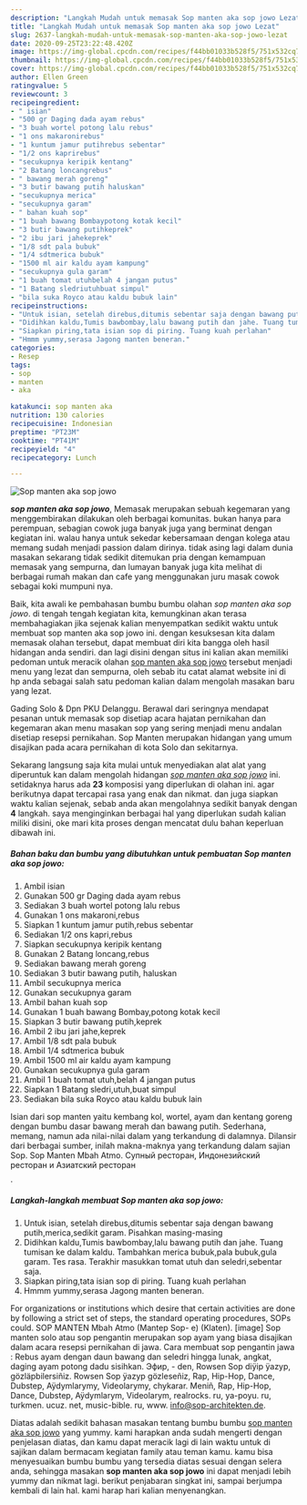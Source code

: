 ```yaml
---
description: "Langkah Mudah untuk memasak Sop manten aka sop jowo Lezat"
title: "Langkah Mudah untuk memasak Sop manten aka sop jowo Lezat"
slug: 2637-langkah-mudah-untuk-memasak-sop-manten-aka-sop-jowo-lezat
date: 2020-09-25T23:22:48.420Z
image: https://img-global.cpcdn.com/recipes/f44bb01033b528f5/751x532cq70/sop-manten-aka-sop-jowo-foto-resep-utama.jpg
thumbnail: https://img-global.cpcdn.com/recipes/f44bb01033b528f5/751x532cq70/sop-manten-aka-sop-jowo-foto-resep-utama.jpg
cover: https://img-global.cpcdn.com/recipes/f44bb01033b528f5/751x532cq70/sop-manten-aka-sop-jowo-foto-resep-utama.jpg
author: Ellen Green
ratingvalue: 5
reviewcount: 3
recipeingredient:
- " isian"
- "500 gr Daging dada ayam rebus"
- "3 buah wortel potong lalu rebus"
- "1 ons makaronirebus"
- "1 kuntum jamur putihrebus sebentar"
- "1/2 ons kaprirebus"
- "secukupnya keripik kentang"
- "2 Batang loncangrebus"
- " bawang merah goreng"
- "3 butir bawang putih haluskan"
- "secukupnya merica"
- "secukupnya garam"
- " bahan kuah sop"
- "1 buah bawang Bombaypotong kotak kecil"
- "3 butir bawang putihkeprek"
- "2 ibu jari jahekeprek"
- "1/8 sdt pala bubuk"
- "1/4 sdtmerica bubuk"
- "1500 ml air kaldu ayam kampung"
- "secukupnya gula garam"
- "1 buah tomat utuhbelah 4 jangan putus"
- "1 Batang sledriutuhbuat simpul"
- "bila suka Royco atau kaldu bubuk lain"
recipeinstructions:
- "Untuk isian, setelah direbus,ditumis sebentar saja dengan bawang putih,merica,sedikit garam. Pisahkan masing-masing"
- "Didihkan kaldu,Tumis bawbombay,lalu bawang putih dan jahe. Tuang tumisan ke dalam kaldu. Tambahkan merica bubuk,pala bubuk,gula garam. Tes rasa. Terakhir masukkan tomat utuh dan seledri,sebentar saja."
- "Siapkan piring,tata isian sop di piring. Tuang kuah perlahan"
- "Hmmm yummy,serasa Jagong manten beneran."
categories:
- Resep
tags:
- sop
- manten
- aka

katakunci: sop manten aka 
nutrition: 130 calories
recipecuisine: Indonesian
preptime: "PT23M"
cooktime: "PT41M"
recipeyield: "4"
recipecategory: Lunch

---
```



![Sop manten aka sop jowo](https://img-global.cpcdn.com/recipes/f44bb01033b528f5/751x532cq70/sop-manten-aka-sop-jowo-foto-resep-utama.jpg)

<b><i>sop manten aka sop jowo</i></b>, Memasak merupakan sebuah kegemaran yang menggembirakan dilakukan oleh berbagai komunitas. bukan hanya para perempuan, sebagian cowok juga banyak juga yang berminat dengan kegiatan ini. walau hanya untuk sekedar kebersamaan dengan kolega atau memang sudah menjadi passion dalam dirinya. tidak asing lagi dalam dunia masakan sekarang tidak sedikit ditemukan pria dengan kemampuan memasak yang sempurna, dan lumayan banyak juga kita melihat di berbagai rumah makan dan cafe yang menggunakan juru masak cowok sebagai koki mumpuni nya.

Baik, kita awali ke pembahasan bumbu bumbu olahan <i>sop manten aka sop jowo</i>. di tengah tengah kegiatan kita, kemungkinan akan terasa membahagiakan jika sejenak kalian menyempatkan sedikit waktu untuk membuat sop manten aka sop jowo ini. dengan kesuksesan kita dalam memasak olahan tersebut, dapat membuat diri kita bangga oleh hasil hidangan anda sendiri. dan lagi disini dengan situs ini kalian akan memiliki pedoman untuk meracik olahan <u>sop manten aka sop jowo</u> tersebut menjadi menu yang lezat dan sempurna, oleh sebab itu catat alamat website ini di hp anda sebagai salah satu pedoman kalian dalam mengolah masakan baru yang lezat.

Gading Solo &amp; Dpn PKU Delanggu. Berawal dari seringnya mendapat pesanan untuk memasak sop disetiap acara hajatan pernikahan dan kegemaran akan menu masakan sop yang sering menjadi menu andalan disetiap resepsi pernikahan. Sop Manten merupakan hidangan yang umum disajikan pada acara pernikahan di kota Solo dan sekitarnya.


Sekarang langsung saja kita mulai untuk menyediakan alat alat yang diperuntuk kan dalam mengolah hidangan <u><i>sop manten aka sop jowo</i></u> ini. setidaknya harus ada <b>23</b> komposisi yang diperlukan di olahan ini. agar berikutnya dapat tercapai rasa yang enak dan nikmat. dan juga siapkan waktu kalian sejenak, sebab anda akan mengolahnya sedikit banyak dengan <b>4</b> langkah. saya menginginkan berbagai hal yang diperlukan sudah kalian miliki disini, oke mari kita proses dengan mencatat dulu bahan keperluan dibawah ini.

<!--inarticleads1-->

##### Bahan baku dan bumbu yang dibutuhkan untuk pembuatan Sop manten aka sop jowo:

1. Ambil  isian
1. Gunakan 500 gr Daging dada ayam rebus
1. Sediakan 3 buah wortel potong lalu rebus
1. Gunakan 1 ons makaroni,rebus
1. Siapkan 1 kuntum jamur putih,rebus sebentar
1. Sediakan 1/2 ons kapri,rebus
1. Siapkan secukupnya keripik kentang
1. Gunakan 2 Batang loncang,rebus
1. Sediakan  bawang merah goreng
1. Sediakan 3 butir bawang putih, haluskan
1. Ambil secukupnya merica
1. Gunakan secukupnya garam
1. Ambil  bahan kuah sop
1. Gunakan 1 buah bawang Bombay,potong kotak kecil
1. Siapkan 3 butir bawang putih,keprek
1. Ambil 2 ibu jari jahe,keprek
1. Ambil 1/8 sdt pala bubuk
1. Ambil 1/4 sdtmerica bubuk
1. Ambil 1500 ml air kaldu ayam kampung
1. Gunakan secukupnya gula garam
1. Ambil 1 buah tomat utuh,belah 4 jangan putus
1. Siapkan 1 Batang sledri,utuh,buat simpul
1. Sediakan bila suka Royco atau kaldu bubuk lain


Isian dari sop manten yaitu kembang kol, wortel, ayam dan kentang goreng dengan bumbu dasar bawang merah dan bawang putih. Sederhana, memang, namun ada nilai-nilai dalam yang terkandung di dalamnya. Dilansir dari berbagai sumber, inilah makna-maknya yang terkandung dalam sajian Sop. Sop Manten Mbah Atmo. Супный ресторан, Индонезийский ресторан и Азиатский ресторан$$$$. 

<!--inarticleads2-->

##### Langkah-langkah membuat Sop manten aka sop jowo:

1. Untuk isian, setelah direbus,ditumis sebentar saja dengan bawang putih,merica,sedikit garam. Pisahkan masing-masing
1. Didihkan kaldu,Tumis bawbombay,lalu bawang putih dan jahe. Tuang tumisan ke dalam kaldu. Tambahkan merica bubuk,pala bubuk,gula garam. Tes rasa. Terakhir masukkan tomat utuh dan seledri,sebentar saja.
1. Siapkan piring,tata isian sop di piring. Tuang kuah perlahan
1. Hmmm yummy,serasa Jagong manten beneran.


For organizations or institutions which desire that certain activities are done by following a strict set of steps, the standard operating procedures, SOPs could. SOP MANTEN Mbah Atmo (Mantep Sop- e) (Klaten). [image] Sop manten solo atau sop pengantin merupakan sop ayam yang biasa disajikan dalam acara resepsi pernikahan di jawa. Cara membuat sop pengantin jawa : Rebus ayam dengan daun bawang dan seledri hingga lunak, angkat, daging ayam potong dadu sisihkan. Эфир, - den, Rowsen Sop diÿip ÿazyp, gözläpbilersiñiz. Rowsen Sop ÿazyp gözleseñiz, Rap, Hip-Hop, Dance, Dubstep, Aÿdymlarymy, Videolarymy, chykarar. Meniñ, Rap, Hip-Hop, Dance, Dubstep, Aÿdymlarym, Videolarym, realrocks. ru, ya-poyu. ru, turkmen. ucuz. net, music-bible. ru, www. info@sop-architekten.de. 

Diatas adalah sedikit bahasan masakan tentang bumbu bumbu <u>sop manten aka sop jowo</u> yang yummy. kami harapkan anda sudah mengerti dengan penjelasan diatas, dan kamu dapat meracik lagi di lain waktu untuk di sajikan dalam bermacam kegiatan family atau teman kamu. kamu bisa menyesuaikan bumbu bumbu yang tersedia diatas sesuai dengan selera anda, sehingga masakan <b>sop manten aka sop jowo</b> ini dapat menjadi lebih yummy dan nikmat lagi. berikut penjabaran singkat ini, sampai berjumpa kembali di lain hal. kami harap hari kalian menyenangkan.
